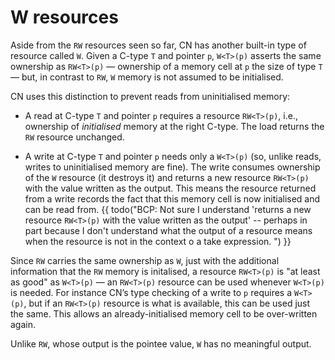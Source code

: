 # W resources

Aside from the `RW` resources seen so far, CN has another
built-in type of resource called `W`. Given a C-type `T` and
pointer `p`, `W<T>(p)` asserts the same ownership as
`RW<T>(p)` — ownership of a memory cell at `p` the size of type
`T` — but, in contrast to `RW`, `W` memory is not assumed
to be initialised.

CN uses this distinction to prevent reads from uninitialised memory:

- A read at C-type `T` and pointer `p` requires a resource
  `RW<T>(p)`, i.e., ownership of _initialised_ memory at the
  right C-type. The load returns the `RW` resource unchanged.

- A write at C-type `T` and pointer `p` needs only a
`W<T>(p)` (so, unlike reads, writes to uninitialised memory
are fine). The write consumes ownership of the `W` resource
(it destroys it) and returns a new resource `RW<T>(p)` with the
value written as the output. This means the resource returned from a
write records the fact that this memory cell is now initialised and
can be read from.
{{ todo("BCP: Not sure I understand 'returns a new resource `RW<T>(p)` with the value written as the output' -- perhaps in part because I don't understand what the output of a resource means when the resource is not in the context o a take expression. ") }}

Since `RW` carries the same ownership as `W`, just with the
additional information that the `RW` memory is initalised, a
resource `RW<T>(p)` is "at least as good" as `W<T>(p)` —
an `RW<T>(p)` resource can be used whenever `W<T>(p)` is
needed. For instance CN’s type checking of a write to `p` requires a
`W<T>(p)`, but if an `RW<T>(p)` resource is what is
available, this can be used just the same. This allows an
already-initialised memory cell to be over-written again.

Unlike `RW`, whose output is the pointee value, `W` has no meaningful output.

